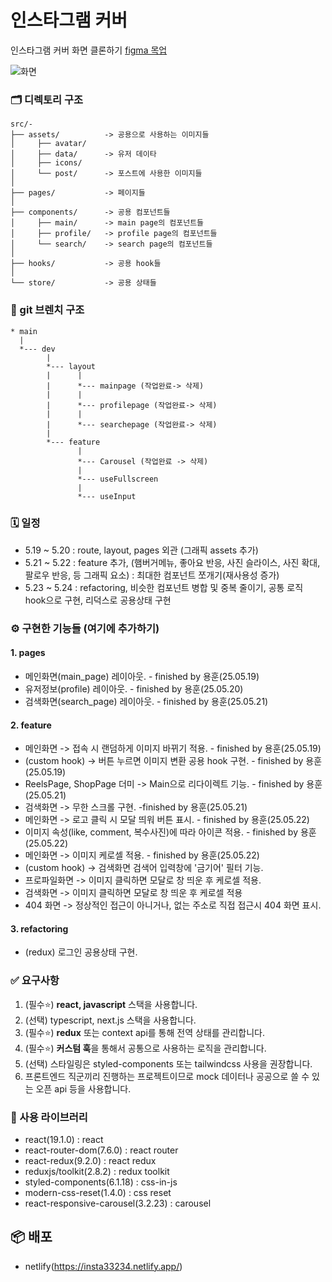 # 인스타그램 커버 
인스타그램 커버 화면 클론하기 [figma 목업](https://www.figma.com/design/5ak8oovhdcw2zclvjufniv/instagram-template-2.0--preview-?t=8k6m5ueih7ajx1dn-0)

![화면](https://github.com/jobcodebreak/instagram-cover/blob/layout/preview.png?raw=true)



### 🗂️ 디렉토리 구조
```text
src/- 
├── assets/          -> 공용으로 사용하는 이미지들
│     ├── avatar/
│     ├── data/      -> 유저 데이타
│     ├── icons/
│     └── post/      -> 포스트에 사용한 이미지들
│
├── pages/           -> 페이지들
│
├── components/      -> 공용 컴포넌트들
│     ├── main/      -> main page의 컴포넌트들
│     ├── profile/   -> profile page의 컴포넌트들
│     └── search/    -> search page의 컴포넌트들
│
├── hooks/           -> 공용 hook들
│
└── store/           -> 공용 상태들
```



### 🪾 git 브렌치 구조
```text
* main
  |
  *--- dev
        |
        *--- layout 
        |      |
        |      *--- mainpage (작업완료-> 삭제)
        |      |
        |      *--- profilepage (작업완료-> 삭제)
        |      |
        |      *--- searchepage (작업완료-> 삭제)
        |      
        *--- feature
               |
               *--- Carousel (작업완료 -> 삭제)
               |
               *--- useFullscreen
               |
               *--- useInput

```



### 🗓️ 일정
- 5.19 ~ 5.20 : route, layout, pages 외관 (그래픽 assets 추가)
- 5.21 ~ 5.22 : feature 추가, (햄버거메뉴, 좋아요 반응, 사진 슬라이스, 사진 확대, 팔로우 반응, 등 그래픽 요소) : 최대한 컴포넌트 쪼개기(재사용성 증가)
- 5.23 ~ 5.24 : refactoring, 비슷한 컴포넌트 병합 및 중복 줄이기, 공통 로직 hook으로 구현, 리덕스로 공용상태 구현



### ⚙️ 구현한 기능들 **(여기에 추가하기)**
#### 1. pages
- 메인화면(main_page) 레이아웃. - finished by 용훈(25.05.19)
- 유저정보(profile) 레이아웃. - finished by 용훈(25.05.20)
- 검색화면(search_page) 레이아웃. - finished by 용훈(25.05.21)

#### 2. feature
- 메인화면 -> 접속 시 랜덤하게 이미지 바뀌기 적용. - finished by 용훈(25.05.19)
- (custom hook) -> 버튼 누르면 이미지 변환 공용 hook 구현. - finished by 용훈(25.05.19)
- ReelsPage, ShopPage 더미 ->  Main으로 리다이렉트 기능. - finished by 용훈(25.05.21)
- 검색화면 -> 무한 스크롤 구현. -finished by 용훈(25.05.21)
- 메인화면 -> 로고 클릭 시 모달 띄워 버튼 표시. - finished by 용훈(25.05.22)
- 이미지 속성(like, comment, 복수사진)에 따라 아이콘 적용. - finished by 용훈(25.05.22)
- 메인화면 -> 이미지 케로셀 적용. - finished by 용훈(25.05.22)
- (custom hook) -> 검색화면 검색어 입력창에 '금기어' 필터 기능.
- 프로파일화면 -> 이미지 클릭하면 모달로 창 띄운 후 케로셀 적용.
- 검색화면 -> 이미지 클릭하면 모달로 창 띄운 후 케로셀 적용
- 404 화면 -> 정상적인 접근이 아니거나, 없는 주소로 직접 접근시 404 화면 표시.

#### 3. refactoring
- (redux) 로그인 공용상태 구현.



### ✅ 요구사항
1. (필수⭐) **react, javascript** 스택을 사용합니다.
2. (선택) typescript, next.js 스택을 사용합니다.
3. (필수⭐️) **redux** 또는 context api를 통해 전역 상태를 관리합니다.
4. (필수⭐️) **커스텀 훅**을 통해서 공통으로 사용하는 로직을 관리합니다.
5. (선택) 스타일링은 styled-components 또는 tailwindcss 사용을 권장합니다.
6. 프론트엔드 직군끼리 진행하는 프로젝트이므로 mock 데이터나 공공으로 쓸 수 있는 오픈 api 등을 사용합니다.



### 🔧 사용 라이브러리
- react(19.1.0) : react
- react-router-dom(7.6.0) : react router
- react-redux(9.2.0) : react redux
- reduxjs/toolkit(2.8.2) : redux toolkit
- styled-components(6.1.18) : css-in-js
- modern-css-reset(1.4.0) : css reset
- react-responsive-carousel(3.2.23) : carousel



## 📦 배포
- netlify(https://insta33234.netlify.app/)

